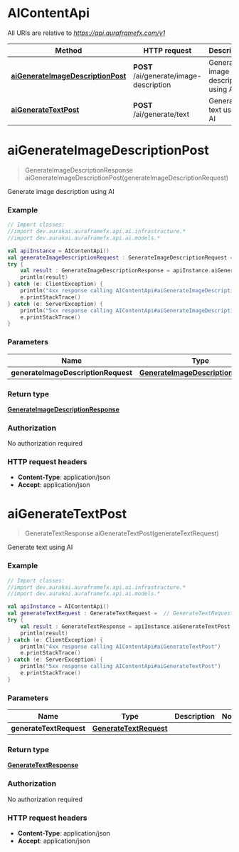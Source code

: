 # AIContentApi

All URIs are relative to *https://api.auraframefx.com/v1*

| Method | HTTP request | Description |
| ------------- | ------------- | ------------- |
| [**aiGenerateImageDescriptionPost**](AIContentApi.md#aiGenerateImageDescriptionPost) | **POST** /ai/generate/image-description | Generate image description using AI |
| [**aiGenerateTextPost**](AIContentApi.md#aiGenerateTextPost) | **POST** /ai/generate/text | Generate text using AI |


<a id="aiGenerateImageDescriptionPost"></a>
# **aiGenerateImageDescriptionPost**
> GenerateImageDescriptionResponse aiGenerateImageDescriptionPost(generateImageDescriptionRequest)

Generate image description using AI

### Example
```kotlin
// Import classes:
//import dev.aurakai.auraframefx.api.ai.infrastructure.*
//import dev.aurakai.auraframefx.api.ai.models.*

val apiInstance = AIContentApi()
val generateImageDescriptionRequest : GenerateImageDescriptionRequest =  // GenerateImageDescriptionRequest | 
try {
    val result : GenerateImageDescriptionResponse = apiInstance.aiGenerateImageDescriptionPost(generateImageDescriptionRequest)
    println(result)
} catch (e: ClientException) {
    println("4xx response calling AIContentApi#aiGenerateImageDescriptionPost")
    e.printStackTrace()
} catch (e: ServerException) {
    println("5xx response calling AIContentApi#aiGenerateImageDescriptionPost")
    e.printStackTrace()
}
```

### Parameters
| Name | Type | Description  | Notes |
| ------------- | ------------- | ------------- | ------------- |
| **generateImageDescriptionRequest** | [**GenerateImageDescriptionRequest**](GenerateImageDescriptionRequest.md)|  | |

### Return type

[**GenerateImageDescriptionResponse**](GenerateImageDescriptionResponse.md)

### Authorization

No authorization required

### HTTP request headers

 - **Content-Type**: application/json
 - **Accept**: application/json

<a id="aiGenerateTextPost"></a>
# **aiGenerateTextPost**
> GenerateTextResponse aiGenerateTextPost(generateTextRequest)

Generate text using AI

### Example
```kotlin
// Import classes:
//import dev.aurakai.auraframefx.api.ai.infrastructure.*
//import dev.aurakai.auraframefx.api.ai.models.*

val apiInstance = AIContentApi()
val generateTextRequest : GenerateTextRequest =  // GenerateTextRequest | 
try {
    val result : GenerateTextResponse = apiInstance.aiGenerateTextPost(generateTextRequest)
    println(result)
} catch (e: ClientException) {
    println("4xx response calling AIContentApi#aiGenerateTextPost")
    e.printStackTrace()
} catch (e: ServerException) {
    println("5xx response calling AIContentApi#aiGenerateTextPost")
    e.printStackTrace()
}
```

### Parameters
| Name | Type | Description  | Notes |
| ------------- | ------------- | ------------- | ------------- |
| **generateTextRequest** | [**GenerateTextRequest**](GenerateTextRequest.md)|  | |

### Return type

[**GenerateTextResponse**](GenerateTextResponse.md)

### Authorization

No authorization required

### HTTP request headers

 - **Content-Type**: application/json
 - **Accept**: application/json

